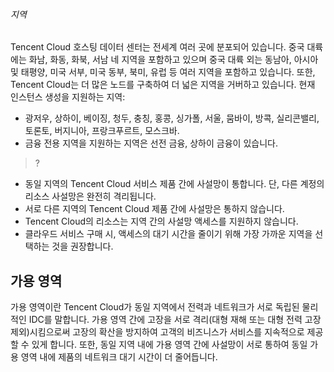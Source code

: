 ###### 지역
Tencent Cloud 호스팅 데이터 센터는 전세계 여러 곳에 분포되어 있습니다. 중국 대륙에는 화남, 화동, 화북, 서남 네 지역을 포함하고 있으며 중국 대륙 외는 동남아, 아시아 및 태평양, 미국 서부, 미국 동부, 북미, 유럽 등 여러 지역을 포함하고 있습니다. 또한, Tencent Cloud는 더 많은 노드를 구축하여 더 넓은 지역을 거버하고 있습니다.
현재 인스턴스 생성을 지원하는 지역:
- 광저우, 상하이, 베이징, 청두, 충칭, 홍콩, 싱가폴, 서울, 뭄바이, 방콕, 실리콘밸리, 토론토, 버지니아, 프랑크푸르트, 모스크바.
- 금융 전용 지역을 지원하는 지역은 선전 금융, 상하이 금융이 있습니다.

>?
- 동일 지역의 Tencent Cloud 서비스 제품 간에 사설망이 통합니다. 단, 다른 계정의 리소스 사설망은 완전히 격리됩니다.
- 서로 다른 지역의 Tencent Cloud 제품 간에 사설망은 통하지 않습니다.
- Tencent Cloud의 리소스는 지역 간의 사설망 액세스를 지원하지 않습니다.
- 클라우드 서비스 구매 시, 액세스의 대기 시간을 줄이기 위해 가장 가까운 지역을 선택하는 것을 권장합니다.

## 가용 영역
가용 영역이란 Tencent Cloud가 동일 지역에서 전력과 네트워크가 서로 독립된 물리적인 IDC를 말합니다. 가용 영역 간에 고장을 서로 격리(대형 재해 또는 대형 전력 고장 제외)시킴으로써 고장의 확산을 방지하여 고객의 비즈니스가 서비스를 지속적으로 제공할 수 있게 합니다. 또한, 동일 지역 내에 가용 영역 간에 사설망이 서로 통하여 동일 가용 영역 내에 제품의 네트워크 대기 시간이 더 줄어듭니다.
